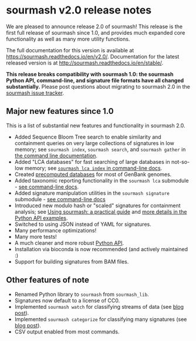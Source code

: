 # sourmash v2.0 release notes

We are pleased to announce release 2.0 of sourmash!  This release is
the first full release of sourmash since 1.0, and provides much
expanded core functionality as well as many more utility functions.

The full documentation for this version is available at
https://sourmash.readthedocs.io/en/v2.0/. Documentation for the latest
released version is at http://sourmash.readthedocs.io/en/stable/.

**This release breaks compatibility with sourmash 1.0: the sourmash
Python API, command-line, and signature file formats have all changed
substantially.** Please post questions about migrating to sourmash 2.0
in the
[sourmash issue tracker](https://github.com/dib-lab/sourmash/issues/new).

## Major new features since 1.0

This is a list of substantial new features and functionality in sourmash 2.0.

* Added Sequence Bloom Tree search to enable similarity and containment queries on very large collections of signatures in low memory; see `sourmash index`, `sourmash search`, and `sourmash gather` in [the command line documentation](../command-line.md).
* Added "LCA databases" for fast searching of large databases in not-so-low memory; see [`sourmash lca index` in command-line docs](../command-line.md#sourmash-lca-subcommands-for-in-memory-taxonomy-integration).
* Created [precomputed databases](../databases.md) for most of GenBank genomes.
* Added taxonomic reporting functionality in the `sourmash lca` submodule - [see command-line docs](../command-line.md#sourmash-lca-subcommands-for-in-memory-taxonomy-integration).
* Added signature manipulation utilities in the `sourmash signature` submodule - [see command-line docs](../command-line.md#sourmash-signature-subcommands-for-signature-manipulation)
* Introduced new modulo hash or "scaled" signatures for containment analysis; see [Using sourmash: a practical guide](../using-sourmash-a-guide.md#what-resolution-should-my-signatures-be--how-should-i-create-them) and [more details in the Python API examples](../api-example.md#advanced-features-of-sourmash-minhash-objects---scaled-and-num).
* Switched to using JSON instead of YAML for signatures.
* Many performance optimizations!
* Many more tests!
* A much cleaner and more robust [Python API](../api-example.md).
* Installation via bioconda is now recommended (and actively maintained :)
* Support for building signatures from BAM files.

## Other features of note

* Renamed Python library to `sourmash` from `sourmash_lib`.
* Signatures now default to a license of CC0.
* Implemented `sourmash watch` for classifying streams of data (see [blog post](http://ivory.idyll.org/blog/2017-sourmash-sra-microbial-wgs.html)).
* Implemented `sourmash categorize` for classifying many signatures (see [blog post](http://ivory.idyll.org/blog/2017-sourmash-sra-microbial-wgs.html)).
* CSV output enabled from most commands.
